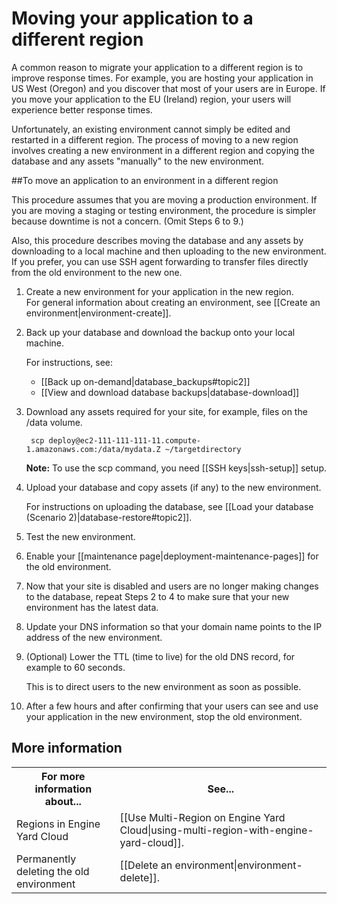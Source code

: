 # Moving your application to a different region

A common reason to migrate your application to a different region is to improve response times. For example, you are hosting your application in US West (Oregon) and you discover that most of your users are in Europe. If you move your application to the EU (Ireland) region, your users will experience better response times.

Unfortunately, an existing environment cannot simply be edited and restarted in a different region. The process of moving to a new region involves creating a new environment in a different region and copying the database and any assets "manually" to the new environment.   

##To move an application to an environment in a different region

This procedure assumes that you are moving a production environment. If you are moving a staging or testing environment, the procedure is simpler because downtime is not a concern. (Omit Steps 6 to 9.)

Also, this procedure describes moving the database and any assets by downloading to a local machine and then uploading to the new environment. If you prefer, you can use SSH agent forwarding to transfer files directly from the old environment to the new one. 


1. Create a new environment for your application in the new region.  
    For general information about creating an environment, see [[Create an environment|environment-create]].

2. Back up your database and download the backup onto your local machine.  

    For instructions, see:  
    * [[Back up on-demand|database_backups#topic2]]  
    * [[View and download database backups|database-download]]

3. Download any assets required for your site, for example, files on the /data volume.  

        scp deploy@ec2-111-111-111-11.compute-1.amazonaws.com:/data/mydata.Z ~/targetdirectory
	
	**Note:** To use the scp command, you need [[SSH keys|ssh-setup]] setup. 	

4. Upload your database and copy assets (if any) to the new environment.  

    For instructions on uploading the database, see [[Load your database (Scenario 2)|database-restore#topic2]].     

5. Test the new environment.

6. Enable your [[maintenance page|deployment-maintenance-pages]] for the old environment. 

7. Now that your site is disabled and users are no longer making changes to the database, repeat Steps 2 to 4 to make sure that your new environment has the latest data.

8. Update your DNS information so that your domain name points to the IP address of the new environment.

9. (Optional) Lower the TTL (time to live) for the old DNS record, for example to 60 seconds.

    This is to direct users to the new environment as soon as possible.

10. After a few hours and after confirming that your users can see and use your application in the new environment, stop the old environment.


<h2 id="topic5"> More information</h2>

<table>
	  <tr>
	    <th>For more information about...</th><th>See...</th>
	  </tr>
	  <tr>
	    <td>Regions in Engine Yard Cloud</td><td>[[Use Multi-Region on Engine Yard Cloud|using-multi-region-with-engine-yard-cloud]].</td>
	  </tr>
	<tr>
	  <td>Permanently deleting the old environment</td><td>[[Delete an environment|environment-delete]].</td>
	  </tr>
</table>